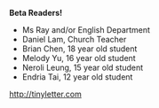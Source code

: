 **Beta Readers!**

- Ms Ray and/or English Department
- Daniel Lam, Church Teacher
- Brian Chen, 18 year old student
- Melody Yu, 16 year old student 
- Neroli Leung, 15 year old student
- Endria Tai, 12 year old student 

http://tinyletter.com 
